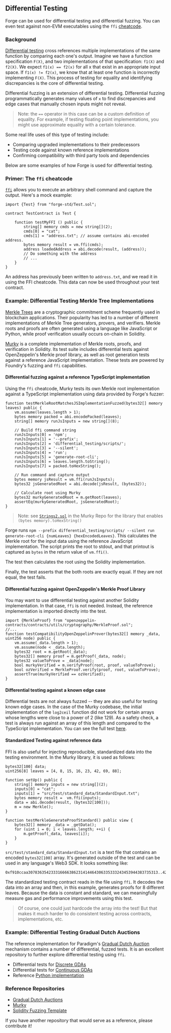 ## Differential Testing

Forge can be used for differential testing and differential fuzzing. You can even test against non-EVM executables using the `ffi` [cheatcode](#TODO).

### Background

[Differential testing](https://en.wikipedia.org/wiki/Differential_testing) cross references multiple implementations of the same function by comparing each one's output. Imagine we have a function specification `F(X)`, and two implementations of that specification: `f1(X)` and `f2(X)`. We expect `f1(x) == f2(x)` for all x that exist in an appropriate input space. If `f1(x) != f2(x)`, we know that at least one function is incorrectly implementing `F(X)`. This process of testing for equality and identifying discrepancies is the core of differential testing.

Differential fuzzing is an extension of differential testing. Differential fuzzing programmatically generates many values of `x` to find discrepancies and edge cases that manually chosen inputs might not reveal.

> Note: the `==` operator in this case can be a custom definition of equality. For example, if testing floating point implementations, you might use approximate equality with a certain tolerance.

Some real life uses of this type of testing include:

- Comparing upgraded implementations to their predecessors
- Testing code against known reference implementations
- Confirming compatibility with third party tools and dependencies

Below are some examples of how Forge is used for differential testing.

### Primer: The `ffi` cheatcode

[`ffi`](#TODO) allows you to execute an arbitrary shell command and capture the output. Here's a mock example:

```solidity
import {Test} from "forge-std/Test.sol";

contract TestContract is Test {

    function testMyFFI () public {
        string[] memory cmds = new string[](2);
        cmds[0] = "cat";
        cmds[1] = "address.txt"; // assume contains abi-encoded address.
        bytes memory result = vm.ffi(cmds);
        address loadedAddress = abi.decode(result, (address));
        // Do something with the address
        // ...
    }
}
```

An address has previously been written to `address.txt`, and we read it in using the FFI cheatcode. This data can now be used throughout your test contract.

### Example: Differential Testing Merkle Tree Implementations

[Merkle Trees](https://en.wikipedia.org/wiki/Merkle_tree) are a cryptographic commitment scheme frequently used in blockchain applications. Their popularity has led to a number of different implementations of Merkle Tree generators, provers, and verifiers. Merkle roots and proofs are often generated using a language like JavaScript or Python, while proof verification usually occurs on-chain in Solidity.

[Murky](https://github.com/dmfxyz/murky) is a complete implementation of Merkle roots, proofs, and verification in Solidity. Its test suite includes differential tests against OpenZeppelin's Merkle proof library, as well as root generation tests against a reference JavaScript implementation. These tests are powered by Foundry's fuzzing and `ffi` capabilities.

#### Differential fuzzing against a reference TypeScript implementation

Using the `ffi` cheatcode, Murky tests its own Merkle root implementation against a TypeScript implementation using data provided by Forge's fuzzer:

```solidity
function testMerkleRootMatchesJSImplementationFuzzed(bytes32[] memory leaves) public {
    vm.assume(leaves.length > 1);
    bytes memory packed = abi.encodePacked(leaves);
    string[] memory runJsInputs = new string[](8);

    // Build ffi command string
    runJsInputs[0] = 'npm';
    runJsInputs[1] = '--prefix';
    runJsInputs[2] = 'differential_testing/scripts/';
    runJsInputs[3] = '--silent';
    runJsInputs[4] = 'run';
    runJsInputs[5] = 'generate-root-cli';
    runJsInputs[6] = leaves.length.toString();
    runJsInputs[7] = packed.toHexString();

    // Run command and capture output
    bytes memory jsResult = vm.ffi(runJsInputs);
    bytes32 jsGeneratedRoot = abi.decode(jsResult, (bytes32));

    // Calculate root using Murky
    bytes32 murkyGeneratedRoot = m.getRoot(leaves);
    assertEq(murkyGeneratedRoot, jsGeneratedRoot);
}
```

> Note: see [`Strings2.sol`](https://github.com/dmfxyz/murky/blob/main/differential_testing/test/utils/Strings2.sol) in the Murky Repo for the library that enables `(bytes memory).toHexString()`

Forge runs `npm --prefix differential_testing/scripts/ --silent run generate-root-cli {numLeaves} {hexEncodedLeaves}`. This calculates the Merkle root for the input data using the reference JavaScript implementation. The script prints the root to stdout, and that printout is captured as `bytes` in the return value of `vm.ffi()`.

The test then calculates the root using the Solidity implementation.

Finally, the test asserts that the both roots are exactly equal. If they are not equal, the test fails.

#### Differential fuzzing against OpenZeppelin's Merkle Proof Library

You may want to use differential testing against another Solidity implementation. In that case, `ffi` is not needed. Instead, the reference implementation is imported directly into the test.

```solidity
import {MerkleProof} from "openzeppelin-contracts/contracts/utils/cryptography/MerkleProof.sol";
//...
function testCompatibilityOpenZeppelinProver(bytes32[] memory _data, uint256 node) public {
    vm.assume(_data.length > 1);
    vm.assume(node < _data.length);
    bytes32 root = m.getRoot(_data);
    bytes32[] memory proof = m.getProof(_data, node);
    bytes32 valueToProve = _data[node];
    bool murkyVerified = m.verifyProof(root, proof, valueToProve);
    bool ozVerified = MerkleProof.verify(proof, root, valueToProve);
    assertTrue(murkyVerified == ozVerified);
}
```

#### Differential testing against a known edge case

Differential tests are not always fuzzed -- they are also useful for testing known edge cases. In the case of the Murky codebase, the initial implementation of the `log2ceil` function did not work for certain arrays whose lengths were close to a power of 2 (like 129). As a safety check, a test is always run against an array of this length and compared to the TypeScript implementation. You can see the full test [here](https://github.com/dmfxyz/murky/blob/main/differential_testing/test/DifferentialTests.t.sol#L21).

#### Standardized Testing against reference data

FFI is also useful for injecting reproducible, standardized data into the testing environment. In the Murky library, it is used as follows:

```solidity
bytes32[100] data;
uint256[8] leaves = [4, 8, 15, 16, 23, 42, 69, 88];

function setUp() public {
    string[] memory inputs = new string[](2);
    inputs[0] = "cat";
    inputs[1] = "src/test/standard_data/StandardInput.txt";
    bytes memory result =  vm.ffi(inputs);
    data = abi.decode(result, (bytes32[100]));
    m = new Merkle();
}

function testMerkleGenerateProofStandard() public view {
    bytes32[] memory _data = _getData();
    for (uint i = 0; i < leaves.length; ++i) {
        m.getProof(_data, leaves[i]);
    }
}
```

`src/test/standard_data/StandardInput.txt` is a text file that contains an encoded `bytes32[100]` array. It's generated outside of the test and can be used in any language's Web3 SDK. It looks something like:

```bash
0xf910ccaa307836354233316666386231414464306335333243453944383735313..423532
```

The standardized testing contract reads in the file using `ffi`. It decodes the data into an array and then, in this example, generates proofs for 8 different leaves. Because the data is constant and standard, we can meaningfully measure gas and performance improvements using this test.

> Of course, one could just hardcode the array into the test! But that makes it much harder to do consistent testing across contracts, implementations, etc.

### Example: Differential Testing Gradual Dutch Auctions

The reference implementation for Paradigm's [Gradual Dutch Auction](https://www.paradigm.xyz/2022/04/gda) mechanism contains a number of differential, fuzzed tests. It is an excellent repository to further explore differential testing using `ffi`.

- Differential tests for [Discrete GDAs](https://github.com/FrankieIsLost/gradual-dutch-auction/blob/master/src/test/DiscreteGDA.t.sol#L78)
- Differential tests for [Continuous GDAs](https://github.com/FrankieIsLost/gradual-dutch-auction/blob/master/src/test/ContinuousGDA.t.sol#L89)
- Reference [Python implementation](https://github.com/FrankieIsLost/gradual-dutch-auction/blob/master/analysis/compute_price.py)

### Reference Repositories

- [Gradual Dutch Auctions](https://github.com/FrankieIsLost/gradual-dutch-auction)
- [Murky](https://www.github.com/dmfxyz/murky)
- [Solidity Fuzzing Template](https://github.com/patrickd-/solidity-fuzzing-boilerplate)

If you have another repository that would serve as a reference, please contribute it!
